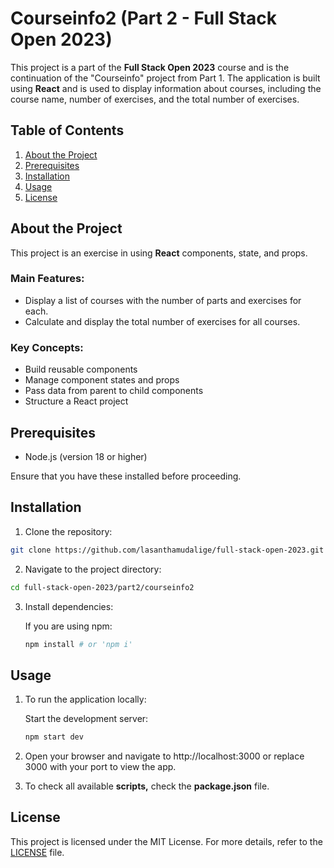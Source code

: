# Courseinfo2 (Part 2 - Full Stack Open 2023)

This project is a part of the **Full Stack Open 2023** course and is the continuation of the "Courseinfo" project from Part 1. The application is built using **React** and is used to display information about courses, including the course name, number of exercises, and the total number of exercises.

## Table of Contents

   1. [About the Project](#about-the-project)
   2. [Prerequisites](#prerequisites)
   3. [Installation](#installation)
   4. [Usage](#usage)
   5. [License](#license)

## About the Project

This project is an exercise in using **React** components, state, and props.

### Main Features:

   * Display a list of courses with the number of parts and exercises for each.
   * Calculate and display the total number of exercises for all courses.

### Key Concepts:

   * Build reusable components
   * Manage component states and props
   * Pass data from parent to child components
   * Structure a React project

## Prerequisites

   * Node.js (version 18 or higher)

Ensure that you have these installed before proceeding.

## Installation

   1. Clone the repository:
   ```bash
   git clone https://github.com/lasanthamudalige/full-stack-open-2023.git
   ```

   2. Navigate to the project directory:
   ```bash
   cd full-stack-open-2023/part2/courseinfo2
   ```

   3. Install dependencies:

      If you are using npm:
      ```bash
      npm install # or 'npm i'
      ```

## Usage

1. To run the application locally:

      Start the development server:
   
      ```bash
      npm start dev
      ```

2. Open your browser and navigate to http://localhost:3000 or replace 3000 with your port to view the app.

3. To check all available **scripts,** check the **package.json** file. 

## License

This project is licensed under the MIT License. For more details, refer to the [LICENSE](https://github.com/lasanthamudalige/full-stack-open-2023/blob/main/LICENSE) file.
